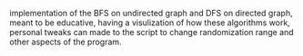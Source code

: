implementation of the BFS on undirected graph and DFS on directed graph, meant to be educative, having a visulization of how these algorithms work, personal tweaks can made to the script to change randomization range and other aspects of the program.

